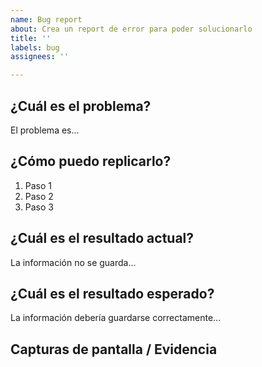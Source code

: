 ```yaml
---
name: Bug report
about: Crea un report de error para poder solucionarlo
title: ''
labels: bug
assignees: ''

---
```


## ¿Cuál es el problema?

El problema es...

## ¿Cómo puedo replicarlo?

1. Paso 1
2. Paso 2
3. Paso 3

## ¿Cuál es el resultado actual?

La información no se guarda...

## ¿Cuál es el resultado esperado?

La información debería guardarse correctamente...

## Capturas de pantalla / Evidencia
